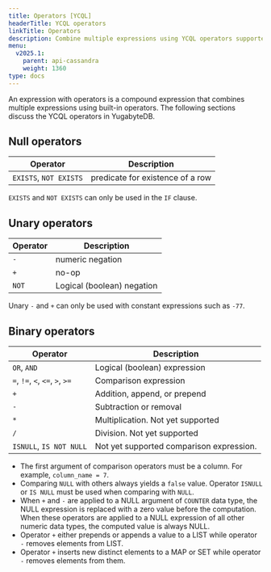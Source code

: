 ```yaml
---
title: Operators [YCQL]
headerTitle: YCQL operators
linkTitle: Operators
description: Combine multiple expressions using YCQL operators supported in YugabyteDB.
menu:
  v2025.1:
    parent: api-cassandra
    weight: 1360
type: docs
---
```


An expression with operators is a compound expression that combines multiple expressions using built-in operators. The following sections discuss the YCQL operators in YugabyteDB.

## Null operators

| Operator | Description |
|----------|-------------|
| `EXISTS`, `NOT EXISTS` | predicate for existence of a row |

`EXISTS` and `NOT EXISTS` can only be used in the `IF` clause.

## Unary operators

| Operator | Description |
|----------|-------------|
| `-` | numeric negation |
| `+` | no-op |
| `NOT` | Logical (boolean) negation |

Unary `-` and `+` can only be used with constant expressions such as `-77`.

## Binary operators

| Operator | Description |
|----------|-------------|
| `OR`, `AND`| Logical (boolean) expression |
| `=`, `!=`, `<`, `<=`, `>`, `>=` | Comparison expression |
| `+` | Addition, append, or prepend |
| `-` | Subtraction or removal |
| `*` | Multiplication. Not yet supported |
| `/` | Division. Not yet supported |
| `ISNULL`, `IS NOT NULL` | Not yet supported comparison expression. |

- The first argument of comparison operators must be a column. For example, `column_name = 7`.
- Comparing `NULL` with others always yields a `false` value. Operator `ISNULL` or `IS NULL` must be used when comparing with `NULL`.
- When `+` and `-` are applied to a NULL argument of `COUNTER` data type, the NULL expression is replaced with a zero value before the computation. When these operators are applied to a NULL expression of all other numeric data types, the computed value is always NULL.
- Operator `+` either prepends or appends a value to a LIST while operator `-` removes elements from LIST.
- Operator `+` inserts new distinct elements to a MAP or SET while operator `-` removes elements from them.
